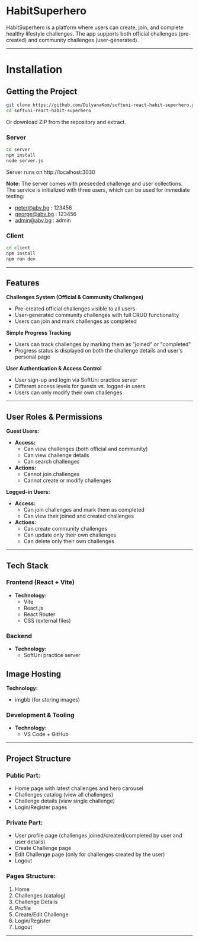 # HabitSuperhero

HabitSuperhero is a platform where users can create, join, and complete healthy lifestyle challenges. The app supports both official challenges (pre-created) and community challenges (user-generated).

---
# Installation

## Getting the Project
```bash
git clone https://github.com/DilyanaKom/softuni-react-habit-superhero.git
cd softuni-react-habit-superhero
```
Or download ZIP from the repository and extract.

### Server
```bash
cd server
npm install
node server.js
```
Server runs on http://localhost:3030

**Note:** The server comes with preseeded challenge and user collections. The service is initialized with three users, which can be used for immediate testing:
* peter@abv.bg : 123456
* george@abv.bg : 123456
* admin@abv.bg : admin

### Client
```bash
cd client
npm install
npm run dev
```
---
## Features

**Challenges System (Official & Community Challenges)**
- Pre-created official challenges visible to all users
- User-generated community challenges with full CRUD functionality
- Users can join and mark challenges as completed

**Simple Progress Tracking**
- Users can track challenges by marking them as "joined" or "completed"
- Progress status is displayed on both the challenge details and user's personal page

**User Authentication & Access Control**
- User sign-up and login via SoftUni practice server
- Different access levels for guests vs. logged-in users
- Users can only modify their own challenges

---

## User Roles & Permissions

**Guest Users:**
- **Access:**
  - Can view challenges (both official and community)
  - Can view challenge details
  - Can search challenges
- **Actions:**
  - Cannot join challenges
  - Cannot create or modify challenges

**Logged-in Users:**
- **Access:**
  - Can join challenges and mark them as completed
  - Can view their joined and created challenges
- **Actions:**
  - Can create community challenges
  - Can update only their own challenges
  - Can delete only their own challenges

---

## Tech Stack

### Frontend (React + Vite)
- **Technology:**
  - Vite
  - React.js
  - React Router
  - CSS (external files)

### Backend 
- **Technology:**
  - SoftUni practice server

## Image Hosting
**Technology:**
- imgbb (for storing images)

### Development & Tooling
- **Technology:**
  - VS Code + GitHub

---

## Project Structure

### Public Part:
- Home page with latest challenges and hero carousel
- Challenges catalog (view all challenges)
- Challenge details (view single challenge)
- Login/Register pages

### Private Part:
- User profile page (challenges joined/created/completed by user and user details)
- Create Challenge page
- Edit Challenge page (only for challenges created by the user)
- Logout

### Pages Structure:
1. Home
2. Challenges (catalog)
3. Challenge Details
4. Profile
5. Create/Edit Challenge
6. Login/Register
7. Logout

---
